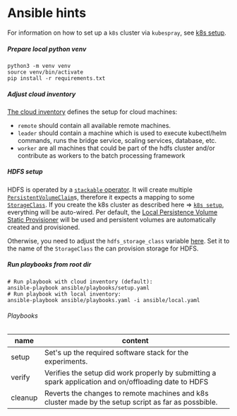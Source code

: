 # Ansible hints

For information on how to set up a `k8s` cluster via `kubespray`, see [k8s setup](k8s_setup/README.md).

##### Prepare local python venv
```shell
python3 -m venv venv
source venv/bin/activate
pip install -r requirements.txt
```

##### Adjust cloud inventory

[The cloud inventory](cloud.yaml) defines the setup for cloud machines:
- `remote` should contain all available remote machines.
- `leader` should contain a machine which is used to execute kubectl/helm commands, runs the bridge service, 
scaling services, database, etc.
- `worker` are all machines that could be part of the hdfs cluster and/or contribute as workers to the batch processing 
framework

##### HDFS setup
HDFS is operated by a [`stackable` operator](https://docs.stackable.tech/home/stable/hdfs/). It will create multiple 
[`PersistentVolumeClaim`](https://kubernetes.io/docs/concepts/storage/persistent-volumes)s, therefore it expects a 
mapping to some [`StorageClass`](https://kubernetes.io/docs/concepts/storage/storage-classes/). If you create the k8s 
cluster as described here => [`k8s setup`](k8s_setup/README.md), everything will be auto-wired.
Per default, the [Local Persistence Volume Static Provisioner](https://github.com/kubernetes-sigs/sig-storage-local-static-provisioner)
will be used and persistent volumes are automatically created and provisioned.

Otherwise, you need to adjust the `hdfs_storage_class` variable [here](vars.yaml). Set it to the name of the 
`StorageClass` the can provision storage for HDFS.

##### Run playbooks from root dir 

```shell
# Run playbook with cloud inventory (default): 
ansible-playbook ansible/playbooks/setup.yaml
# Run playbook with local inventory:
ansible-playbook ansible/playbooks.yaml -i ansible/local.yaml
```

###### Playbooks 

| name    | content                                                                                               |
|---------|-------------------------------------------------------------------------------------------------------|
| setup   | Set's up the required software stack for the experiments.                                             |
| verify  | Verifies the setup did work properly by submitting a spark application and on/offloading date to HDFS |
| cleanup | Reverts the changes to remote machines and k8s cluster made by the setup script as far as possbible.  |
